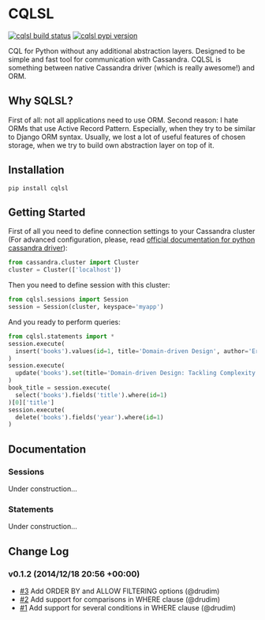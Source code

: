 # CQLSL

[![cqlsl build status](https://travis-ci.org/drudim/cqlsl.svg?branch=master)](https://travis-ci.org/drudim/cqlsl)
[![cqlsl pypi version](http://img.shields.io/pypi/v/cqlsl.svg)](https://pypi.python.org/pypi/cqlsl)


CQL for Python without any additional abstraction layers. Designed to be simple and fast tool for communication with Cassandra. CQLSL is something between native Cassandra driver (which is really awesome!) and ORM.

## Why SQLSL?
First of all: not all applications need to use ORM. Second reason: I hate ORMs that use Active Record Pattern. Especially, when they try to be similar to Django ORM syntax. Usually, we lost a lot of useful features of chosen storage, when we try to build own abstraction layer on top of it.

## Installation
```
pip install cqlsl
```

## Getting Started
First of all you need to define connection settings to your Cassandra cluster (For advanced configuration, please, read [official documentation for python cassandra driver](https://datastax.github.io/python-driver/api/cassandra/cluster.html#cassandra.cluster.Cluster)):
```python
from cassandra.cluster import Cluster
cluster = Cluster(['localhost'])
```
Then you need to define session with this cluster:
```python
from cqlsl.sessions import Session
session = Session(cluster, keyspace='myapp')
```
And you ready to perform queries:
```python
from cqlsl.statements import *
session.execute(
  insert('books').values(id=1, title='Domain-driven Design', author='Eric Evans', year=2004)
)
session.execute(
  update('books').set(title='Domain-driven Design: Tackling Complexity...').where(id=1)
)
book_title = session.execute(
  select('books').fields('title').where(id=1)
)[0]['title']
session.execute(
  delete('books').fields('year').where(id=1)
)
```

## Documentation
### Sessions
Under construction...
### Statements
Under construction...

## Change Log

### v0.1.2 (2014/12/18 20:56 +00:00)
- [#3](https://github.com/drudim/cqlsl/pull/3) Add ORDER BY and ALLOW FILTERING options (@drudim)
- [#2](https://github.com/drudim/cqlsl/pull/2) Add support for comparisons in WHERE clause (@drudim)
- [#1](https://github.com/drudim/cqlsl/pull/1) Add support for several conditions in WHERE clause (@drudim)
